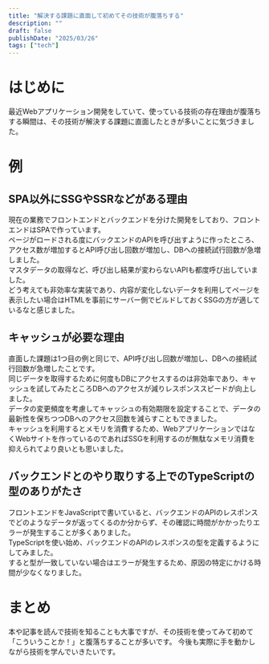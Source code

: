 ```yaml
---
title: "解決する課題に直面して初めてその技術が腹落ちする"
description: ""
draft: false
publishDate: "2025/03/26"
tags: ["tech"]
---
```


# はじめに

最近Webアプリケーション開発をしていて、使っている技術の存在理由が腹落ちする瞬間は、その技術が解決する課題に直面したときが多いことに気づきました。

# 例

## SPA以外にSSGやSSRなどがある理由

現在の業務でフロントエンドとバックエンドを分けた開発をしており、フロントエンドはSPAで作っています。  
ページがロードされる度にバックエンドのAPIを呼び出すように作ったところ、アクセス数が増加するとAPI呼び出し回数が増加し、DBへの接続試行回数が急増しました。  
マスタデータの取得など、呼び出し結果が変わらないAPIも都度呼び出していました。  
どう考えても非効率な実装であり、内容が変化しないデータを利用してページを表示したい場合はHTMLを事前にサーバー側でビルドしておくSSGの方が適しているなと感じました。

## キャッシュが必要な理由
直面した課題は1つ目の例と同じで、API呼び出し回数が増加し、DBへの接続試行回数が急増したことです。  
同じデータを取得するために何度もDBにアクセスするのは非効率であり、キャッシュを試してみたところDBへのアクセスが減りレスポンススピードが向上しました。  
データの変更頻度を考慮してキャッシュの有効期限を設定することで、データの最新性を保ちつつDBへのアクセス回数を減らすこともできました。  
キャッシュを利用するとメモリを消費するため、WebアプリケーションではなくWebサイトを作っているのであればSSGを利用するのが無駄なメモリ消費を抑えられてより良いとも思いました。  

## バックエンドとのやり取りする上でのTypeScriptの型のありがたさ

フロントエンドをJavaScriptで書いていると、バックエンドのAPIのレスポンスでどのようなデータが返ってくるのか分からず、その確認に時間がかかったりエラーが発生することが多くありました。  
TypeScriptを使い始め、バックエンドのAPIのレスポンスの型を定義するようにしてみました。  
すると型が一致していない場合はエラーが発生するため、原因の特定にかける時間が少なくなりました。  

# まとめ

本や記事を読んで技術を知ることも大事ですが、その技術を使ってみて初めて「こういうことか！」と腹落ちすることが多いです。
今後も実際に手を動かしながら技術を学んでいきたいです。